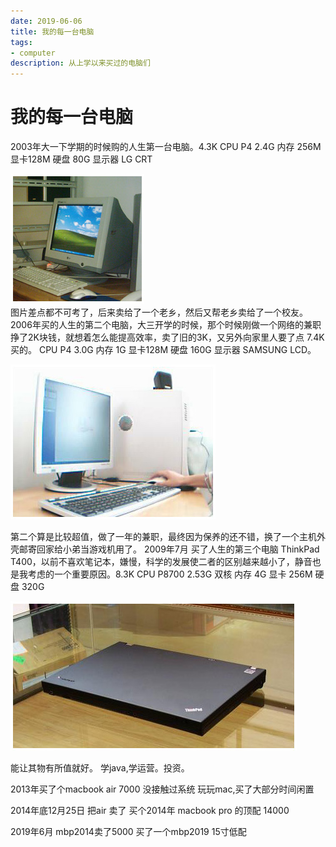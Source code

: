 ```yaml
---
date: 2019-06-06
title: 我的每一台电脑
tags:
- computer
description: 从上学以来买过的电脑们
---
```

# 我的每一台电脑
2003年大一下学期的时候购的人生第一台电脑。4.3K
CPU  P4 2.4G 内存 256M  显卡128M 硬盘 80G 显示器 LG CRT

![pc1](./imgs/pc1.jpg)  
图片差点都不可考了，后来卖给了一个老乡，然后又帮老乡卖给了一个校友。
2006年买的人生的第二个电脑，大三开学的时候，那个时候刚做一个网络的兼职挣了2K块钱，就想着怎么能提高效率，卖了旧的3K，又另外向家里人要了点 7.4K 买的。
CPU  P4 3.0G 内存 1G  显卡128M 硬盘 160G 显示器 SAMSUNG LCD。

![pc2](./imgs/pc2.jpg)

第二个算是比较超值，做了一年的兼职，最终因为保养的还不错，换了一个主机外壳邮寄回家给小弟当游戏机用了。
2009年7月 买了人生的第三个电脑 ThinkPad T400，以前不喜欢笔记本，嫌慢，科学的发展使二者的区别越来越小了，静音也是我考虑的一个重要原因。8.3K
CPU  P8700 2.53G 双核 内存 4G  显卡 256M 硬盘 320G

![pc3](./imgs/pc3.jpg)

能让其物有所值就好。 学java,学运营。投资。

2013年买了个macbook air 7000 没接触过系统 玩玩mac,买了大部分时间闲置

2014年底12月25日 把air 卖了 买个2014年 macbook pro 的顶配 14000

2019年6月 mbp2014卖了5000 买了一个mbp2019 15寸低配
